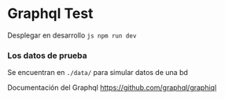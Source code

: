 # Graphql Test

Desplegar en desarrollo
` js
npm run dev
`

### Los datos de prueba
Se encuentran en `./data/` para simular datos de una bd

Documentación del Graphql https://github.com/graphql/graphiql